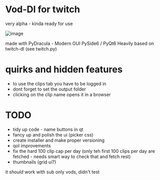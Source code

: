 # Vod-Dl for twitch

very alpha - kinda ready for use

![image](https://github.com/Dschogo/vod-dl/assets/36862419/81a90ab5-e58b-45a2-84a5-3272fd42ade9)


made with PyDracula - Modern GUI PySide6 / PyQt6
Heavily based on twitch-dl (see twitch.py)

# quirks and hidden features
- to use the clips tab you have to be logged in
- dont forget to set the output folder
- clicking on the clip name opens it in a browser


# TODO
- tidy up code - name buttons in qt
- fancy up and polish the ui (picker css)
- create installer and make proper versioning
- qol improvements
- fix the hard 100 clip cap per day (only teh first 100 clips per day are fetched - needs smart way to check that and fetch rest)
- thumbnails (grid ui?)

it *should* work with sub only vods, didn't test 
